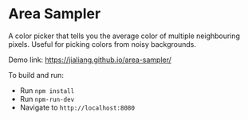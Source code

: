 # Area Sampler

A color picker that tells you the average color of multiple neighbouring pixels. Useful for picking colors from noisy backgrounds.

Demo link: https://jialiang.github.io/area-sampler/

To build and run:

- Run `npm install`
- Run `npm-run-dev`
- Navigate to `http://localhost:8080`
